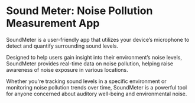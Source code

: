 # Sound Meter: Noise Pollution Measurement App

SoundMeter is a user-friendly app that utilizes your device’s microphone to detect and quantify surrounding sound levels. 

Designed to help users gain insight into their environment’s noise levels, SoundMeter provides real-time data on noise pollution, helping raise awareness of noise exposure in various locations.

Whether you're tracking sound levels in a specific environment or monitoring noise pollution trends over time, SoundMeter is a powerful tool for anyone concerned about auditory well-being and environmental noise.

